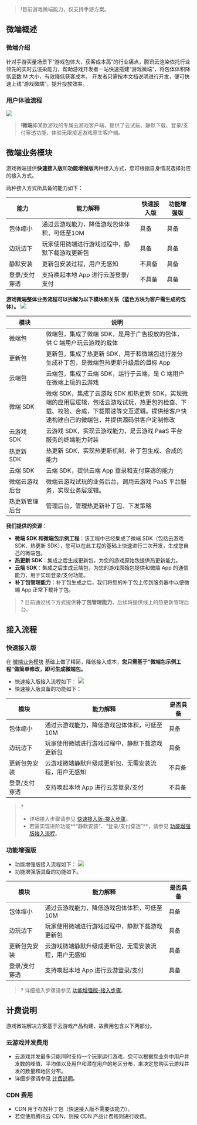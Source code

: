 >!目前游戏微端能力，仅支持手游方案。

## 微端概述

### 微端介绍
针对手游买量场景下“游戏包体大，获客成本高”的行业痛点，腾讯云渲染依托行业领先的实时云渲染能力，帮助游戏开发者一站快速搭建“游戏微端”，将包体体积降低至数 M 大小，有效降低获客成本。
开发者只需按本文档说明进行开发，便可快速上线“游戏微端”，提升投放效率。


### 用户体验流程   
![](https://qcloudimg.tencent-cloud.cn/raw/28e724f0727b0b89429b69bbae7512bd.png)

> !**微端**即某款游戏的专属云游戏客户端，提供了云试玩、静默下载、登录/支付穿透功能，体验无限接近游戏原生客户端。

## 微端业务模块[](id:introduce)
游戏微端提供**快速接入版**和**功能增强版**两种接入方式，您可根据自身情况选择对应的接入方式。

两种接入方式所具备的能力如下：

| **能力**      | **能力解释**                                   | 快速接入版 | 功能增强版 |
| ------------- | ---------------------------------------------- | ---------- | ---------- |
| 包体缩小      | 通过云游戏能力，降低游戏包体体积，可低至10M    | 具备       | 具备       |
| 边玩边下      | 玩家使用微端进行游戏过程中，静默下载游戏更新包 | 具备       | 具备       |
| 静默安装      | 更新包安装过程，用户无感知                     | 不具备     | 具备       |
| 登录/支付穿透 | 支持唤起本地 App 进行云游登录/支付             | 不具备     | 具备       |

**游戏微端整体业务流程可以拆解为以下模块和关系（蓝色方块为客户需生成的包体）。**
![](https://qcloudimg.tencent-cloud.cn/raw/d890fbb8f189ef63ad6ff4358dba1144.png)

<table>
<thead><tr><th width=20%>模块</th><th>说明</th></tr>
</thead>
<tbody><tr>
<td>微端包</td>
<td>微端包，集成了微端 SDK，是用于广告投放的包体，供 C 端用户玩云游戏的载体</td>
</tr><tr>
<td>更新包</td>
<td>更新包，集成了热更新 SDK，用于和微端包进行差分生成补丁包，是微端包热更新升级后的目标 App</td>
</tr><tr>
<td>云端包</td>
<td>云端包，集成了云端 SDK，运行于云端，是 C 端用户在微端上玩的云游戏</td>
</tr><tr>
<td>微端 SDK</td>
<td>微端 SDK，集成了云游戏 SDK 和热更新 SDK，实现微端的应用层逻辑，包括云游戏试玩，热更包的检查、下载、校验、合成，下载限速等交互逻辑。提供给客户快速构建自己的微端包，并提供源码供客户定制修改</td>
</tr><tr>
<td>云游戏 SDK</td>
<td>云游戏 SDK，实现云游戏能力，是云游戏 PaaS 平台服务的终端能力封装</td>
</tr><tr>
<td>热更新 SDK</td>
<td>热更新 SDK，实现热更新机制，补丁包生成、合成的能力</td>
</tr><tr>
<td>云端 SDK</td>
<td>云端 SDK，提供云端 App 登录和支付穿透的能力</td>
</tr><tr>
<td>微端云游戏后台</td>
<td>微端云游戏试玩的业务后台，调用云游戏 PaaS 平台服务，实现业务层逻辑。</td>
</tr><tr>
<td>热更新管理后台</td>
<td>管理后台，管理热更新补丁包、下发策略</td>
</tr>
</tbody></table>


**我们提供的资源**：
- **微端 SDK 和微端包示例工程**：该工程中已经集成了微端 SDK（包括云游戏 SDK、热更新 SDK），您可以在此工程的基础上快速进行二次开发，生成您自己的微端包。
- **热更新 SDK**：集成之后生成更新包，为您的游戏原始包提供热更新能力。
- **云端 SDK**：集成之后生成云端包，为您的游戏原始包提供和微端 App 的通信能力，用于实现登录/支付功能。
- **补丁包管理能力**：补丁包生成之后，我们将您的补丁包上传到服务器中以便微端 App 正常下载补丁包。

>? 目前通过线下方式提供**补丁包管理能力**，后续将提供线上的热更新管理后台。


## 接入流程
### 快速接入版[](id:fast)

在 [微端业务模块](#introduce) 基础上做了精简，降低接入成本，**您只需基于“微端包示例工程”做简单修改，即可生成微端包。**
- 快速接入版接入流程如下：
![](https://qcloudimg.tencent-cloud.cn/raw/a6cff84cf8973c12a7608527ad5fb2a5.png)
- 快速接入版具备的功能如下：
<table>
<thead>
<tr>
<th><strong>模块</strong></th>
<th><strong>能力解释</strong></th>
<th>是否具备</th>
</tr>
</thead>
<tbody><tr>
<td>包体缩小</td>
<td>通过云游戏能力，降低游戏包体体积，可低至10M</td>
<td>具备</td>
</tr>
<tr>
<td>边玩边下</td>
<td>玩家使用微端进行游戏过程中，静默下载游戏更新包</td>
<td>具备</td>
</tr>
<tr>
<td>更新包免安装</td>
<td>云游戏微端静默升级成更新包，无需安装流程，用户无感知</td>
<td>不具备</td>
</tr>
<tr>
<td>登录/支付穿透</td>
<td>支持唤起本地 App 进行云游登录/支付</td>
<td>不具备</td>
</tr>
</tbody></table>

>? 
>- 详细接入步骤请参见 [快速接入版-接入步骤](https://github.com/tencentyun/cloudgame-android-sdk/blob/master/Doc/%E5%BE%AE%E7%AB%AF%E5%A4%A7%E5%8C%85%E7%89%88%E6%8E%A5%E5%85%A5.md)。
>- 若需实现进阶功能**“静默安装”、“登录/支付穿透”**，请参见 [功能增强版接入流程](#enhance)。



### 功能增强版[](id:enhance)
- 功能增强版接入流程如下：
![](https://qcloudimg.tencent-cloud.cn/raw/eeafd5ced0e6ea2fe33acd9ae4c13b41.png)
- 功能增强版具备的功能如下。
<table>
<thead>
<tr>
<th><strong>模块</strong></th>
<th><strong>能力解释</strong></th>
<th>是否具备</th>
</tr>
</thead>
<tbody><tr>
<td>包体缩小</td>
<td>通过云游戏能力，降低游戏包体体积，可低至10M</td>
<td>具备</td>
</tr>
<tr>
<td>边玩边下</td>
<td>玩家使用微端进行游戏过程中，静默下载游戏更新包</td>
<td>具备</td>
</tr>
<tr>
<td>更新包免安装</td>
<td>云游戏微端静默升级成更新包，无需安装流程，用户无感知</td>
<td>具备</td>
</tr>
<tr>
<td>登录/支付穿透</td>
<td>支持唤起本地 App 进行云游登录/支付</td>
<td>具备</td>
</tr>
</tbody></table>

>? 详细接入步骤请参见 [功能增强版-接入步骤](https://github.com/tencentyun/cloudgame-android-sdk/blob/master/Doc/%E5%BE%AE%E7%AB%AF%E6%8E%A5%E5%85%A5%E6%96%87%E6%A1%A3.md)。

## 计费说明
游戏微端解决方案基于云游戏产品构建，故费用包含以下两部分。

### 云游戏并发费用
- 云游戏并发最多只能同时支持一个玩家运行游戏，您可以根据您业务中用户并发数的峰值、平均值以及用户和潜在用户的地区分布，来决定您购买云游戏并发的数量和地区分布。
- 详细步骤请参见 [计费说明](https://cloud.tencent.com/document/product/1162/46101)。


### CDN 费用
- CDN 用于存放补丁包（快速接入版不需要该能力）。
- 若您使用腾讯云 CDN，则按 CDN 产品计费规则进行收费。
